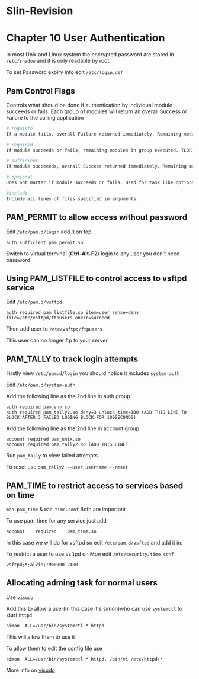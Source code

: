 # Slin-Revision
# Chapter 10 User Authentication

In most Unix and Linux system the encrypted password are stored in `/etc/shadow` and it is only readable by root

To set Password expiry info edit `/etc/login.def`

## Pam Control Flags
Controls what should be done if authentication by individual module succeeds or fails. Each group of modules will return an overall Success or Failure to the calling application

```bash
# requiste
If a module fails, overall Failure returned immediately. Remaining modules in group not executed. If module succeeds, remaining module are executed. TLDR Modules must succeed for overall result to be Success

# required
If module succeeds or fails, remaining modules in group executed. TLDR Module must succeed for overall result to be Success

# sufficient
If module succeeeds, overall Success returned immediately. Remaining modules in stack not executed. If module failed, remaining modules executed. TLDR Module does not need to succeed for overall result to be Success

# optional
Does not matter if module succeeds or fails. Used for task like optional logging

#include
Include all lines of files specified in arguments
```

## PAM_PERMIT to allow access without password
Edit `/etc/pam.d/login` add it on top
```
auth sufficient pam_permit.so
```
Switch to virtual terminal (**Ctrl-Alt-F2**) login to any user you don't need password

## Using PAM_LISTFILE to control access to vsftpd service
Edit `/etc/pam.d/vsftpd`
```
auth required pam_listfile.so item=user sense=deny file=/etc/vsftpd/ftpusers onerr=succeed
```
Then add user to `/etc/vsftpd/ftpusers`

This user can no longer ftp to your server

## PAM_TALLY to track login attempts
Firstly view `/etc/pam.d/login` you should notice it includes `system-auth`

Edit `/etc/pam.d/system-auth`

Add the following line as the 2nd line in auth group
```
auth required pam_env.so
auth required pam_tally2.so deny=3 unlock_time=100 (ADD THIS LINE TO BLOCK AFTER 3 FAILED LOGING BLOCK FOR 100SECONDS)
```
Add the following line as the 2nd line in account group
```
account required pam_unix.so
account required pam_tally2.so (ADD THIS LINE)
```
Run `pam_tally` to view failed attempts

To reset use `pam_tally2 --user username --reset`

## PAM_TIME to restrict access to services based on time
`man pam_time` & `man time.conf` Both are important

To use pam_time for any service just add
```
account    required    pam_time.so
```
In this case we will do for vsftpd so edit 
`/etc/pam.d/vsftpd` and add it in.

To restrict a user to use vsftpd on Mon edit `/etc/security/time.conf`
```
vsftpd;*;alvin;!Mo0000-2400
```

## Allocating adming task for normal users 
Use `visudo`

Add this to allow a user(In this case it's simon)who can use `systemctl` to start `httpd`

```
simon  ALL=/usr/bin/systemctl * httpd
```
This will allow them to use it

To allow them to edit the config file use
```
simon  ALL=/usr/bin/systemctl * httpd, /bin/vi /etc/httpd/*
```
More info on [visudo](https://www.garron.me/en/linux/visudo-command-sudoers-file-sudo-default-editor.html)
